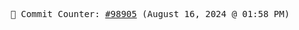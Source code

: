 <p align="center">
    <samp>
        📮 Commit Counter: <a href="https://github.com/Javascript-void0/Javascript-void0/commits/main">#98905</a> (August 16, 2024 @ 01:58 PM)
    </samp>
</p>